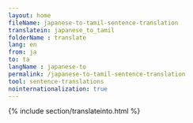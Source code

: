 ```yaml
---
layout: home
fileName: japanese-to-tamil-sentence-translation
translatein: japanese_to_tamil
folderName : translate
lang: en
from: ja
to: ta
langName : japanese-to
permalink: /japanese-to-tamil-sentence-translation
tool: sentence-translations
nointernationalization: true
---
```

{% include section/translateinto.html %}
